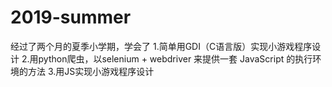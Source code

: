 # 2019-summer
经过了两个月的夏季小学期，学会了
1.简单用GDI（C语言版）实现小游戏程序设计
2.用python爬虫，以selenium + webdriver 来提供一套 JavaScript 的执行环境的方法
3.用JS实现小游戏程序设计
